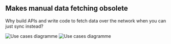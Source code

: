 ## Makes manual <span class="no-wrap">data fetching obsolete</span>

Why build APIs and write code to fetch data over the network when you
can just sync instead?

<p class="home-use-cases-diagramme">
  <img class="hidden-md" src="/img/about/use-cases.png"
      alt="Use cases diagramme" />
  <img class="block-md" src="/img/about/use-cases.sm.png"
      alt="Use cases diagramme" />
</p>
